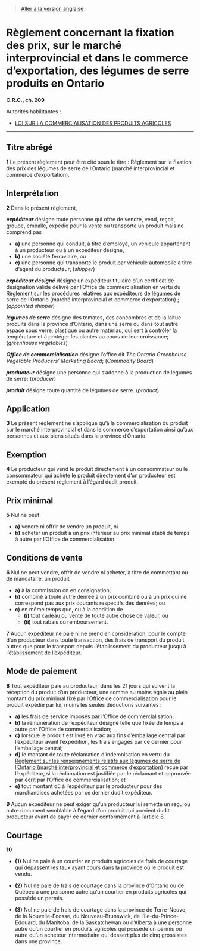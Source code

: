 > [Aller à la version anglaise](/en/Regulations/Consolidated%20Regulations%20of%20Canada/201-300/C.R.C.,%20c.%20209.md)

# Règlement concernant la fixation des prix, sur le marché interprovincial et dans le commerce d’exportation, des légumes de serre produits en Ontario

**C.R.C., ch. 209**

Autorités habilitantes : 
- [LOI SUR LA COMMERCIALISATION DES PRODUITS AGRICOLES](/fr/Lois/Lois%20révisées%20du%20Canada/A/A-6.md)

----------



## Titre abrégé


**1** Le présent règlement peut être cité sous le titre : Règlement sur la fixation des prix des légumes de serre de l’Ontario (marché interprovincial et commerce d’exportation).




## Interprétation


**2** Dans le présent règlement,

***expéditeur*** désigne toute personne qui offre de vendre, vend, reçoit, groupe, emballe, expédie pour la vente ou transporte un produit mais ne comprend pas
- **a)** une personne qui conduit, à titre d’employé, un véhicule appartenant à un producteur ou à un expéditeur désigné,
- **b)** une société ferroviaire, ou
- **c)** une personne qui transporte le produit par véhicule automobile à titre d’agent du producteur; (*shipper*)

***expéditeur désigné*** désigne un expéditeur titulaire d’un certificat de désignation valide délivré par l’Office de commercialisation en vertu du Règlement sur les procédures relatives aux expéditeurs de légumes de serre de l’Ontario (marché interprovincial et commerce d’exportation) ; (*appointed shipper*)

***légumes de serre*** désigne des tomates, des concombres et de la laitue produits dans la province d’Ontario, dans une serre ou dans tout autre espace sous verre, plastique ou autre matériau, qui sert à contrôler la température et à protéger les plantes au cours de leur croissance; (*greenhouse vegetables*)

***Office de commercialisation*** désigne l’office dit *The Ontario Greenhouse Vegetable Producers’ Marketing Board*; (*Commodity Board*)

***producteur*** désigne une personne qui s’adonne à la production de légumes de serre; (*producer*)

***produit*** désigne toute quantité de légumes de serre. (*product*)




## Application


**3** Le présent règlement ne s’applique qu’à la commercialisation du produit sur le marché interprovincial et dans le commerce d’exportation ainsi qu’aux personnes et aux biens situés dans la province d’Ontario.




## Exemption


**4** Le producteur qui vend le produit directement à un consommateur ou le consommateur qui achète le produit directement d’un producteur est exempté du présent règlement à l’égard dudit produit.




## Prix minimal


**5** Nul ne peut
- **a)** vendre ni offrir de vendre un produit, ni
- **b)** acheter un produit
à un prix inférieur au prix minimal établi de temps à autre par l’Office de commercialisation.




## Conditions de vente


**6** Nul ne peut vendre, offrir de vendre ni acheter, à titre de commettant ou de mandataire, un produit
- **a)** à la commission on en consignation;
- **b)** combiné à toute autre denrée à un prix combiné ou à un prix qui ne correspond pas aux prix courants respectifs des denrées; ou
- **c)** en même temps que, ou à la condition de
	- **(i)** tout cadeau ou vente de toute autre chose de valeur, ou
	- **(ii)** tout rabais ou remboursement.



**7** Aucun expéditeur ne paie ni ne prend en considération, pour le compte d’un producteur dans toute transaction, des frais de transport du produit autres que pour le transport depuis l’établissement du producteur jusqu’à l’établissement de l’expéditeur.




## Mode de paiement


**8** Tout expéditeur paie au producteur, dans les 21 jours qui suivent la réception du produit d’un producteur, une somme au moins égale au plein montant du prix minimal fixé par l’Office de commercialisation pour le produit expédié par lui, moins les seules déductions suivantes :
- **a)** les frais de service imposés par l’Office de commercialisation;
- **b)** la rémunération de l’expéditeur désigné telle que fixée de temps à autre par l’Office de commercialisation;
- **c)** lorsque le produit est livré en vrac aux fins d’emballage central par l’expéditeur avant l’expédition, les frais engagés par ce dernier pour l’emballage central;
- **d)** le montant de toute réclamation d’indemnisation en vertu du [Règlement sur les renseignements relatifs aux légumes de serre de l’Ontario (marché interprovincial et commerce d’exportation)](/fr/Règlements/Codification%20des%20règlements%20du%20Canada/201-300/C.R.C.,%20ch.%20213.md) reçue par l’expéditeur, si la réclamation est justifiée par le réclamant et approuvée par écrit par l’Office de commercialisation; et
- **e)** tout montant dû à l’expéditeur par le producteur pour des marchandises achetées par ce dernier dudit expéditeur.



**9** Aucun expéditeur ne peut exiger qu’un producteur lui remette un reçu ou autre document semblable à l’égard d’un produit qui provient dudit producteur avant de payer ce dernier conformément à l’article 8.




## Courtage


**10** 

- **(1)** Nul ne paie à un courtier en produits agricoles de frais de courtage qui dépassent les taux ayant cours dans la province où le produit est vendu.

- **(2)** Nul ne paie de frais de courtage dans la province d’Ontario ou de Québec à une personne autre qu’un courtier en produits agricoles qui possède un permis.

- **(3)** Nul ne paie de frais de courtage dans la province de Terre-Neuve, de la Nouvelle-Écosse, du Nouveau-Brunswick, de l’Île-du-Prince-Édouard, du Manitoba, de la Saskatchewan ou d’Alberta à une personne autre qu’un courtier en produits agricoles qui possède un permis ou autre qu’un acheteur intermédiaire qui dessert plus de cinq grossistes dans une province.


